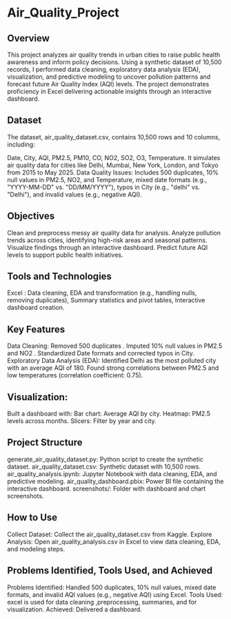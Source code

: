 # Air_Quality_Project

## Overview
This project analyzes air quality trends in urban cities to raise public health awareness and inform policy decisions. Using a synthetic dataset of 10,500 records, I performed data cleaning, exploratory data analysis (EDA), visualization, and predictive modeling to uncover pollution patterns and forecast future Air Quality Index (AQI) levels. The project demonstrates proficiency in  Excel delivering actionable insights through an interactive dashboard.

## Dataset
The dataset, air_quality_dataset.csv, contains 10,500 rows and 10 columns, including:

Date, City, AQI, PM2.5, PM10, CO, NO2, SO2, O3, Temperature.
It simulates air quality data for cities like Delhi, Mumbai, New York, London, and Tokyo from 2015 to May 2025.
Data Quality Issues: Includes 500 duplicates, 10% null values in PM2.5, NO2, and Temperature, mixed date formats (e.g., "YYYY-MM-DD" vs. "DD/MM/YYYY"), typos in City (e.g., "delhi" vs. "Delhi"), and invalid values (e.g., negative AQI).

## Objectives
Clean and preprocess messy air quality data for analysis.
Analyze pollution trends across cities, identifying high-risk areas and seasonal patterns.
Visualize findings through an interactive  dashboard.
Predict future AQI levels  to support public health initiatives.

## Tools and Technologies

Excel : Data cleaning, EDA and transformation (e.g., handling nulls, removing duplicates), Summary statistics and pivot tables, Interactive dashboard creation.


## Key Features
Data Cleaning:
Removed 500 duplicates .
Imputed 10% null values in PM2.5 and NO2 .
Standardized Date formats and corrected typos in City.
Exploratory Data Analysis (EDA):
Identified Delhi as the most polluted city with an average AQI of 180.
Found strong correlations between PM2.5 and low temperatures (correlation coefficient: 0.75).

## Visualization:
Built a  dashboard with:
Bar chart: Average AQI by city.
Heatmap: PM2.5 levels across months.
Slicers: Filter by year and city.

## Project Structure
generate_air_quality_dataset.py: Python script to create the synthetic dataset.
air_quality_dataset.csv: Synthetic dataset with 10,500 rows.
air_quality_analysis.ipynb: Jupyter Notebook with data cleaning, EDA, and predictive modeling.
air_quality_dashboard.pbix: Power BI file containing the interactive dashboard.
screenshots/: Folder with dashboard and chart screenshots.

## How to Use
Collect Dataset:
Collect the air_quality_dataset.csv from Kaggle.
Explore Analysis:
Open air_quality_analysis.csv in Excel to view data cleaning, EDA, and modeling steps.

## Problems Identified, Tools Used, and Achieved
Problems Identified: Handled 500 duplicates, 10% null values, mixed date formats, and invalid AQI values (e.g., negative AQI) using Excel.
Tools Used:  excel is used for data cleaning ,preprocessing, summaries, and  for visualization.
Achieved: Delivered a  dashboard. 


